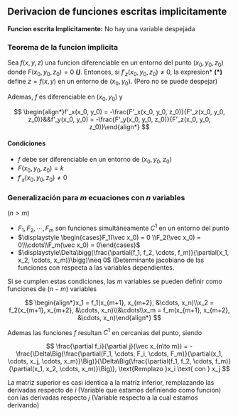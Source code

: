 ## Derivacion de funciones escritas implicitamente

**Funcion escrita Implicitamente:** No hay una variable despejada

### Teorema de la funcion implicita

Sea $f(x,y,z)$ una funcion diferenciable en un entorno del punto $(x_0, y_0, z_0)$ donde $F(x_0, y_0, z_0) = 0$ **(*)***. Entonces, si $f'_z(x_0, y_0, z_0) \neq 0$, la expresion* **(*)** define $z=f(x,y)$ en un entorno de $(x_0, y_0)$. (Pero no se puede despejar)

Ademas, $f$ es diferenciable en $(x_0, y_0)$ y

$$
\begin{align*}f'_x(x_0,  y_0) = -\frac{F'_x(x_0, y_0, z_0)}{F'_z(x_0, y_0, z_0)}&&f'_y(x_0,  y_0) = -\frac{F'_y(x_0, y_0, z_0)}{F'_z(x_0, y_0, z_0)}\end{align*}
$$

#### Condiciones

- $f$ debe ser diferenciable en un entorno de $(x_0, y_0, z_0)$
- $F(x_0, y_0, z_0) = k$
- $f'_x(x_0, y_0, z_0) \neq 0$

### Generalización para $m$ ecuaciones con $n$ variables

$(n>m)$

- $F_1, F_2, \cdots, F_m$ son funciones simultáneamente $C^1$ en un entorno del punto
- $\displaystyle \begin{cases}F_1(\vec x_0) = 0 \\F_2(\vec x_0) = 0\\\cdots\\F_m(\vec x_0) = 0\end{cases}$
- $\displaystyle\Delta\bigg(\frac{\partial(f_1, f_2, \cdots, f_m)}{\partial(x_1, x_2, \cdots, x_m)}\bigg)\neq 0$ (Determinante jacobiano de las funciones con respecta a las variables dependientes.

Si se cumplen estas condiciones, las $m$ variables se pueden definir como funciones de $(n-m)$ variables

$$
\begin{align*}x_1 = f_1(x_{m+1}, x_{m+2}, &\cdots, x_n)\\x_2 = f_2(x_{m+1}, x_{m+2}, &\cdots, x_n)\\&\cdots\\x_m = f_m(x_{m+1}, x_{m+2}, &\cdots, x_n)\end{align*}
$$

Ademas las funciones $f$ resultan $C^1$ en cercanias del punto, siendo

$$
\frac{\partial f_i}{\partial j}(\vec x_{n\to m}) = -\frac{\Delta\Big(\frac{\partial(F_1, \cdots, F_i, \cdots, F_m)}{\partial(x_1, \cdots, x_j, \cdots, x_m)}\Big)}{\Delta\Big(\frac{\partial(f_1, f_2, \cdots, f_m)}{\partial(x_1, x_2, \cdots, x_m)}\Big)}, \text{Remplazo }x_i \text{ con } x_j
$$

La matriz superior es casi identica a la matriz inferior, remplazando las derivadas respecto de $i$ (Variable que estamos definiendo como funcion) con las derivadas respecto $j$ (Variable respecto a la cual estamos derivando)
